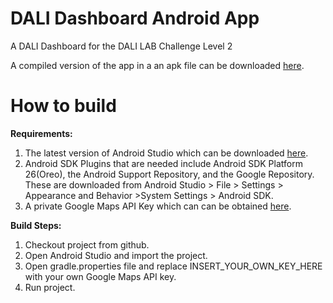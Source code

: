 

# DALI Dashboard Android App
A DALI Dashboard for the DALI LAB Challenge Level 2

A compiled version of the app in a an apk file can be downloaded [here](https://github.com/AleMunt/DALI-Dashboard-Android-App/raw/master/app/release/app-debug.apk).

# How to build
**Requirements:**
 1. The latest version of Android Studio which can be downloaded [here](https://developer.android.com/studio/index.html#win-bundle).
 2. Android SDK Plugins that are needed include Android SDK Platform 26(Oreo), the Android Support Repository, and the Google Repository. These are downloaded from Android Studio > File > Settings > Appearance and Behavior >System Settings > Android SDK.
 3. A private Google Maps API Key which can can be obtained [here](https://developers.google.com/maps/documentation/android-api/signup).

**Build Steps:**
 1. Checkout project from github.
 2. Open Android Studio and import the project.
 3. Open gradle.properties file and replace INSERT_YOUR_OWN_KEY_HERE with your own Google Maps API key.
 4. Run project.
